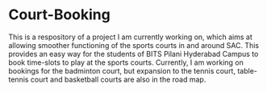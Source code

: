 # Court-Booking

This is a respository of a project I am currently working on, which aims at allowing smoother functioning of the sports courts in and around SAC.
This provides an easy way for the students of BITS Pilani Hyderabad Campus to book time-slots to play at the sports courts.
Currently, I am working on bookings for the badminton court, but expansion to the tennis court, table-tennis court and basketball courts are also in the road map.
